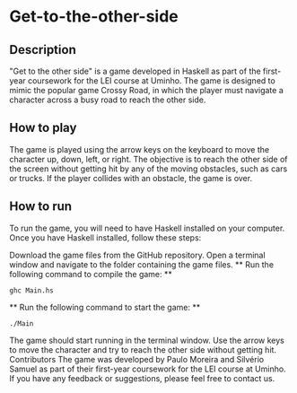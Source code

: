 # Get-to-the-other-side

## Description
"Get to the other side" is a game developed in Haskell as part of the first-year coursework for the LEI course at Uminho. The game is designed to mimic the popular game Crossy Road, in which the player must navigate a character across a busy road to reach the other side.

## How to play
The game is played using the arrow keys on the keyboard to move the character up, down, left, or right. The objective is to reach the other side of the screen without getting hit by any of the moving obstacles, such as cars or trucks. If the player collides with an obstacle, the game is over.

## How to run
To run the game, you will need to have Haskell installed on your computer. Once you have Haskell installed, follow these steps:

Download the game files from the GitHub repository.
Open a terminal window and navigate to the folder containing the game files.
** Run the following command to compile the game: **

```` ghc Main.hs ````

** Run the following command to start the game: **

```` ./Main ````


The game should start running in the terminal window. Use the arrow keys to move the character and try to reach the other side without getting hit.
Contributors
The game was developed by Paulo Moreira and Silvério Samuel as part of their first-year coursework for the LEI course at Uminho. If you have any feedback or suggestions, please feel free to contact us.
